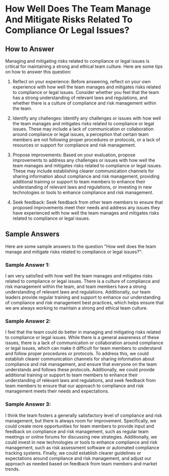 How Well Does The Team Manage And Mitigate Risks Related To Compliance Or Legal Issues?
==============================================================================================================

How to Answer
-------------

Managing and mitigating risks related to compliance or legal issues is critical for maintaining a strong and ethical team culture. Here are some tips on how to answer this question:

1. Reflect on your experience: Before answering, reflect on your own experience with how well the team manages and mitigates risks related to compliance or legal issues. Consider whether you feel that the team has a strong understanding of relevant laws and regulations, and whether there is a culture of compliance and risk management within the team.

2. Identify any challenges: Identify any challenges or issues with how well the team manages and mitigates risks related to compliance or legal issues. These may include a lack of communication or collaboration around compliance or legal issues, a perception that certain team members are not following proper procedures or protocols, or a lack of resources or support for compliance and risk management.

3. Propose improvements: Based on your evaluation, propose improvements to address any challenges or issues with how well the team manages and mitigates risks related to compliance or legal issues. These may include establishing clearer communication channels for sharing information about compliance and risk management, providing additional training or support to team members to enhance their understanding of relevant laws and regulations, or investing in new technologies or tools to enhance compliance and risk management.

4. Seek feedback: Seek feedback from other team members to ensure that proposed improvements meet their needs and address any issues they have experienced with how well the team manages and mitigates risks related to compliance or legal issues.

Sample Answers
--------------

Here are some sample answers to the question "How well does the team manage and mitigate risks related to compliance or legal issues?":

### Sample Answer 1:

I am very satisfied with how well the team manages and mitigates risks related to compliance or legal issues. There is a culture of compliance and risk management within the team, and team members have a strong understanding of relevant laws and regulations. Additionally, our team leaders provide regular training and support to enhance our understanding of compliance and risk management best practices, which helps ensure that we are always working to maintain a strong and ethical team culture.

### Sample Answer 2:

I feel that the team could do better in managing and mitigating risks related to compliance or legal issues. While there is a general awareness of these issues, there is a lack of communication or collaboration around compliance or legal issues, which can make it difficult for team members to understand and follow proper procedures or protocols. To address this, we could establish clearer communication channels for sharing information about compliance and risk management, and ensure that everyone on the team understands and follows these protocols. Additionally, we could provide additional training or support to team members to enhance their understanding of relevant laws and regulations, and seek feedback from team members to ensure that our approach to compliance and risk management meets their needs and expectations.

### Sample Answer 3:

I think the team fosters a generally satisfactory level of compliance and risk management, but there is always room for improvement. Specifically, we could create more opportunities for team members to provide input and feedback on compliance and risk management, such as regular team meetings or online forums for discussing new strategies. Additionally, we could invest in new technologies or tools to enhance compliance and risk management, such as risk assessment software or automated compliance tracking systems. Finally, we could establish clearer guidelines or expectations around compliance and risk management, and adjust our approach as needed based on feedback from team members and market trends.

